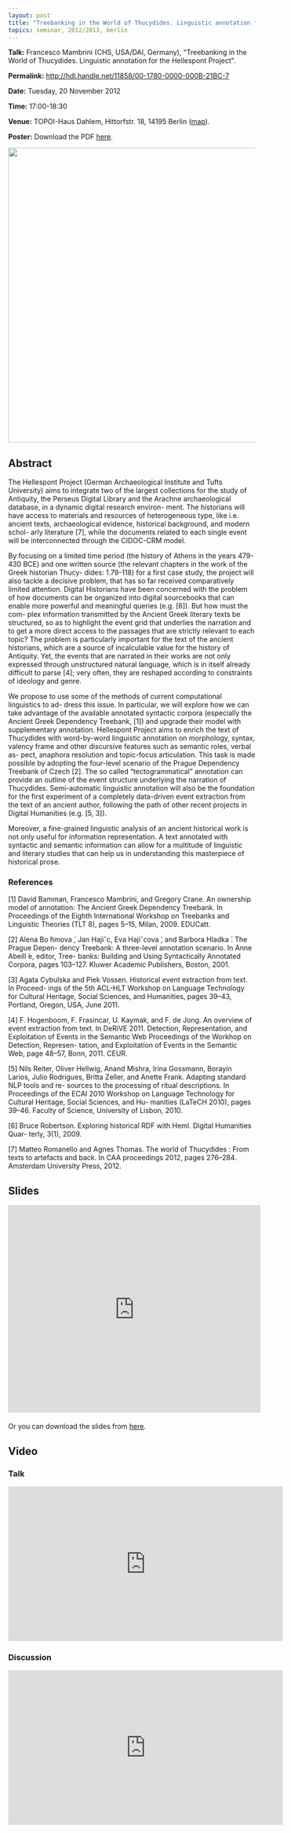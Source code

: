 ```yaml
---
layout: post
title: "Treebanking in the World of Thucydides. Linguistic annotation for the Hellespont Project"
topics: seminar, 2012/2013, berlin
---
```

<p>
<strong>Talk:</strong> Francesco Mambrini (CHS, USA/DAI, Germany), "Treebanking in the World of Thucydides. Linguistic annotation for the Hellespont Project".
</p>

**Permalink:** <http://hdl.handle.net/11858/00-1780-0000-000B-21BC-7>

**Date:** Tuesday, 20 November 2012

**Time:** 17:00-18:30

**Venue:** TOPOI-Haus Dahlem, Hittorfstr. 18, 14195 Berlin ([map](http://goo.gl/maps/8OgGo)). 

**Poster:** Download the PDF [here](/berlin/files/Mambrini_poster.pdf).

<img src="/berlin/files/Mambrini_Trees.png" width="600px"/>

## Abstract

The Hellespont Project (German Archaeological Institute and Tufts University) aims to integrate two of the largest collections for the study of Antiquity, the Perseus Digital Library and the Arachne archaeological database, in a dynamic digital research environ- ment. The historians will have access to materials and resources of heterogeneous type, like i.e. ancient texts, archaeological evidence, historical background, and modern schol- arly literature \[7\], while the documents related to each single event will be interconnected through the CIDOC-CRM model.

By focusing on a limited time period (the history of Athens in the years 479-430 BCE) and one written source (the relevant chapters in the work of the Greek historian Thucy- dides: 1.79-118) for a first case study, the project will also tackle a decisive problem, that has so far received comparatively limited attention. Digital Historians have been concerned with the problem of how documents can be organized into digital sourcebooks that can enable more powerful and meaningful queries (e.g. \[6\]). But how must the com- plex information transmitted by the Ancient Greek literary texts be structured, so as to highlight the event grid that underlies the narration and to get a more direct access to the passages that are strictly relevant to each topic? The problem is particularly important for the text of the ancient historians, which are a source of incalculable value for the history of Antiquity. Yet, the events that are narrated in their works are not only expressed through unstructured natural language, which is in itself already difficult to parse \[4\]; very often, they are reshaped according to constraints of ideology and genre.

We propose to use some of the methods of current computational linguistics to ad- dress this issue. In particular, we will explore how we can take advantage of the available annotated syntactic corpora (especially the Ancient Greek Dependency Treebank, \[1\]) and upgrade their model with supplementary annotation. Hellespont Project aims to enrich the text of Thucydides with word-by-word linguistic annotation on morphology, syntax, valency frame and other discursive features such as semantic roles, verbal as- pect, anaphora resolution and topic-focus articulation. This task is made possible by adopting the four-level scenario of the Prague Dependency Treebank of Czech \[2\]. The so called “tectogrammatical” annotation can provide an outline of the event structure underlying the narration of Thucydides. Semi-automatic linguistic annotation will also be the foundation for the first experiment of a completely data-driven event extraction from the text of an ancient author, following the path of other recent projects in Digital Humanities (e.g. \[5, 3\]).

Moreover, a fine-grained linguistic analysis of an ancient historical work is not only useful for information representation. A text annotated with syntactic and semantic information can allow for a multitude of linguistic and literary studies that can help us in understanding this masterpiece of historical prose.

### References

\[1\] David Bamman, Francesco Mambrini, and Gregory Crane. An ownership model of annotation: The Ancient Greek Dependency Treebank. In Proceedings of the Eighth International Workshop on Treebanks and Linguistic Theories (TLT 8), pages 5–15, Milan, 2009. EDUCatt.

\[2\] Alena Bo ̈hmova ́, Jan Hajiˇc, Eva Hajiˇcova ́, and Barbora Hladka ́. The Prague Depen- dency Treebank: A three-level annotation scenario. In Anne Abeill ́e, editor, Tree- banks: Building and Using Syntactically Annotated Corpora, pages 103–127. Kluwer Academic Publishers, Boston, 2001.

\[3\] Agata Cybulska and Piek Vossen. Historical event extraction from text. In Proceed- ings of the 5th ACL-HLT Workshop on Language Technology for Cultural Heritage, Social Sciences, and Humanities, pages 39–43, Portland, Oregon, USA, June 2011.

\[4\] F. Hogenboom, F. Frasincar, U. Kaymak, and F. de Jong. An overview of event extraction from text. In DeRiVE 2011. Detection, Representation, and Exploitation of Events in the Semantic Web Proceedings of the Workhop on Detection, Represen- tation, and Exploitation of Events in the Semantic Web, page 48–57, Bonn, 2011. CEUR.

\[5\] Nils Reiter, Oliver Hellwig, Anand Mishra, Irina Gossmann, Borayin Larios, Julio Rodrigues, Britta Zeller, and Anette Frank. Adapting standard NLP tools and re- sources to the processing of ritual descriptions. In Proceedings of the ECAI 2010 Workshop on Language Technology for Cultural Heritage, Social Sciences, and Hu- manities (LaTeCH 2010), pages 39–46. Faculty of Science, University of Lisbon, 2010.

\[6\] Bruce Robertson. Exploring historical RDF with Heml. Digital Humanities Quar- terly, 3(1), 2009.

\[7\] Matteo Romanello and Agnes Thomas. The world of Thucydides : From texts to artefacts and back. In CAA proceedings 2012, pages 276–284. Amsterdam University Press, 2012.

## Slides

<iframe src="http://de.slideshare.net/slideshow/embed_code/15350594" width="512" height="421" frameborder="0" marginwidth="0" marginheight="0" scrolling="no" style="border:1px solid #CCC;border-width:1px 1px 0;margin-bottom:5px"> </iframe> 

Or you can download the slides from [here](/berlin/files/slides/dcsb_mambrini_20112012.pdf).

## Video
### Talk
<iframe width="560" height="315" src="http://www.youtube.com/embed/VkM7Gj001pw?rel=0" frameborder="0"> </iframe>

### Discussion
<iframe width="560" height="315" src="http://www.youtube.com/embed/thXaCJjHT8Y?rel=0" frameborder="0"> </iframe>

